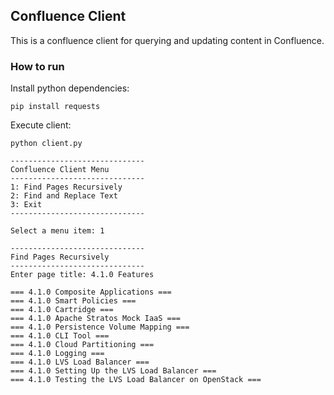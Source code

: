 ## Confluence Client
This is a confluence client for querying and updating content in Confluence.

### How to run
Install python dependencies:

```
pip install requests
```

Execute client:
```
python client.py

------------------------------
Confluence Client Menu
------------------------------
1: Find Pages Recursively
2: Find and Replace Text
3: Exit
------------------------------

Select a menu item: 1

------------------------------
Find Pages Recursively
------------------------------
Enter page title: 4.1.0 Features

=== 4.1.0 Composite Applications ===
=== 4.1.0 Smart Policies ===
=== 4.1.0 Cartridge ===
=== 4.1.0 Apache Stratos Mock IaaS ===
=== 4.1.0 Persistence Volume Mapping ===
=== 4.1.0 CLI Tool ===
=== 4.1.0 Cloud Partitioning ===
=== 4.1.0 Logging ===
=== 4.1.0 LVS Load Balancer ===
=== 4.1.0 Setting Up the LVS Load Balancer ===
=== 4.1.0 Testing the LVS Load Balancer on OpenStack ===
```
